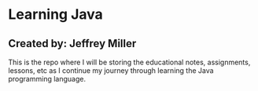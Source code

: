 # Learning Java
## Created by: Jeffrey Miller
This is the repo where I will be storing the educational notes, assignments, lessons, etc as I continue my journey through learning the Java programming language. 

